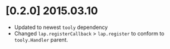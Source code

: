 # [0.2.0] 2015.03.10

+ Updated to newest `tooly` dependency
+ Changed `lap.registerCallback` > `lap.register` to conform to 
  `tooly.Handler` parent.
